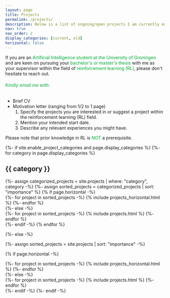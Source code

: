 ```yaml
---
layout: page
title: Projects
permalink: /projects/
description: Below is a list of ongoing/open projects I am currently engaged with. 
nav: true
nav_order: 2
display_categories: [current, old]
horizontal: false
---
```

If you are an <span style="color: #00ab37;">Artificial Intelligence student at the University of Groningen</span> and are keen on pursuing your <span style="color: #00ab37;">bachelor's or master's thesis</span> with me as your supervisor within the field of <span style="color: #00ab37;">reinforcement learning (RL)</span>, please don't hesitate to reach out.  
<h6 style="color: #00ab37;">Kindly email me with:</h6>
<ul>
    <li>Brief CV </li>
    <li>Motivation letter (ranging from 1/2 to 1 page)
        <ol>
            <li>Specify the projects you are interested in or suggest a project within the reinforcement learning (RL) field.</li>
            <li>Mention your intended start date.</li>
            <li>Describe any relevant experiences you might have.</li>
        </ol>
    </li>
</ul>

Please note that prior knowledge in RL is <span style="color: #00ab37;">NOT</span> a prerequisite.

<!-- pages/projects.md -->
<div class="projects">
{%- if site.enable_project_categories and page.display_categories %}
  <!-- Display categorized projects -->
  {%- for category in page.display_categories %}
  <h2 class="category">{{ category }}</h2>
  {%- assign categorized_projects = site.projects | where: "category", category -%}
  {%- assign sorted_projects = categorized_projects | sort: "importance" %}
  <!-- Generate cards for each project -->
  {% if page.horizontal -%}
  <div class="container">
    <div class="row row-cols-2">
    {%- for project in sorted_projects -%}
      {% include projects_horizontal.html %}
    {%- endfor %}
    </div>
  </div>
  {%- else -%}
  <div class="grid">
    {%- for project in sorted_projects -%}
      {% include projects.html %}
    {%- endfor %}
  </div>
  {%- endif -%}
  {% endfor %}

{%- else -%}
<!-- Display projects without categories -->
  {%- assign sorted_projects = site.projects | sort: "importance" -%}
  <!-- Generate cards for each project -->
  {% if page.horizontal -%}
  <div class="container">
    <div class="row row-cols-2">
    {%- for project in sorted_projects -%}
      {% include projects_horizontal.html %}
    {%- endfor %}
    </div>
  </div>
  {%- else -%}
  <div class="grid">
    {%- for project in sorted_projects -%}
      {% include projects.html %}
    {%- endfor %}
  </div>
  {%- endif -%}
{%- endif -%}
</div>
